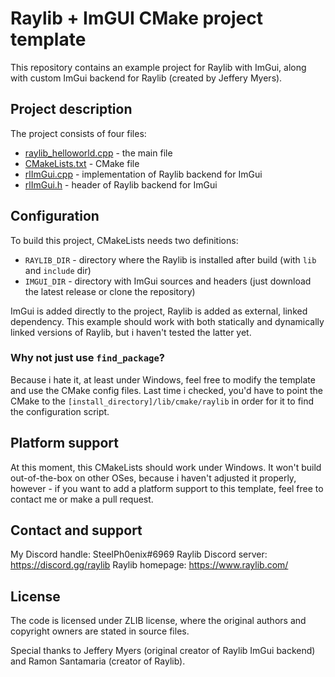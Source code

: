 # Raylib + ImGUI CMake project template

This repository contains an example project for Raylib with ImGui, along with custom ImGui backend for Raylib (created by Jeffery Myers).

## Project description

The project consists of four files:

* [raylib_helloworld.cpp](./project/raylib_helloworld.cpp) - the main file
* [CMakeLists.txt](./project/CMakeLists.txt) - CMake file
* [rlImGui.cpp](./project/rlImGui.cpp) - implementation of Raylib backend for ImGui
* [rlImGui.h](./project/rlImGui.h) - header of Raylib backend for ImGui

## Configuration

To build this project, CMakeLists needs two definitions:

* `RAYLIB_DIR` - directory where the Raylib is installed after build (with `lib` and `include` dir)
* `IMGUI_DIR` - directory with ImGui sources and headers (just download the latest release or clone the repository)

ImGui is added directly to the project, Raylib is added as external, linked dependency.
This example should work with both statically and dynamically linked versions of Raylib, but i haven't tested the latter yet.

### Why not just use `find_package`?

Because i hate it, at least under Windows, feel free to modify the template and use the CMake config files.
Last time i checked, you'd have to point the CMake to the `[install_directory]/lib/cmake/raylib` in order for it to find the configuration script.

## Platform support

At this moment, this CMakeLists should work under Windows.
It won't build out-of-the-box on other OSes, because i haven't adjusted it properly, however - if you want to add a platform support to this template, feel free to contact me or make a pull request.

## Contact and support

My Discord handle: SteelPh0enix#6969
Raylib Discord server: <https://discord.gg/raylib>
Raylib homepage: <https://www.raylib.com/>

## License

The code is licensed under ZLIB license, where the original authors and copyright owners are stated in source files.

Special thanks to Jeffery Myers (original creator of Raylib ImGui backend) and Ramon Santamaria (creator of Raylib).
